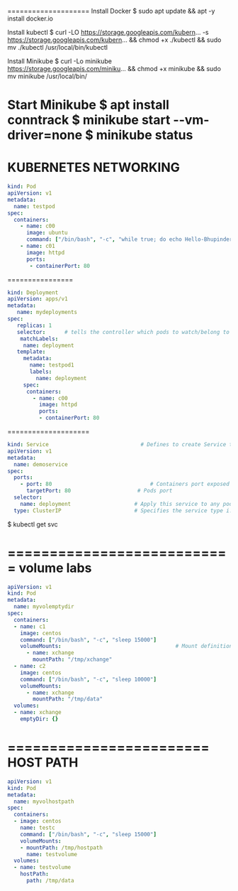 
====================
 Install Docker
$  sudo apt update && apt -y install docker.io

 Install kubectl
$  curl -LO https://storage.googleapis.com/kubern... -s https://storage.googleapis.com/kubern... &&   chmod +x ./kubectl && sudo mv ./kubectl /usr/local/bin/kubectl

 Install Minikube
$  curl -Lo minikube https://storage.googleapis.com/miniku... && chmod +x minikube && sudo mv minikube /usr/local/bin/

 Start Minikube
$  apt install conntrack
$  minikube start --vm-driver=none
$  minikube status
=================================
KUBERNETES NETWORKING
=================================
```yaml
kind: Pod
apiVersion: v1
metadata:
  name: testpod
spec:
  containers:
    - name: c00
      image: ubuntu
      command: ["/bin/bash", "-c", "while true; do echo Hello-Bhupinder; sleep 5 ; done"]
    - name: c01
      image: httpd
      ports:
       - containerPort: 80
```
================
```yaml
kind: Deployment
apiVersion: apps/v1
metadata:
   name: mydeployments
spec:
   replicas: 1
   selector:      # tells the controller which pods to watch/belong to
    matchLabels:
     name: deployment
   template:
     metadata:
       name: testpod1
       labels:
         name: deployment
     spec:
      containers:
        - name: c00
          image: httpd
          ports:
          - containerPort: 80
```
====================
```yaml
kind: Service                             # Defines to create Service type Object
apiVersion: v1
metadata:
  name: demoservice
spec:
  ports:
    - port: 80                               # Containers port exposed
      targetPort: 80                     # Pods port
  selector:
    name: deployment                    # Apply this service to any pods which has the specific label
  type: ClusterIP                       # Specifies the service type i.e ClusterIP or NodePort
```

$ kubectl get svc


===========================
volume labs
===========================

```yaml
apiVersion: v1
kind: Pod
metadata:
  name: myvolemptydir
spec:
  containers:
  - name: c1
    image: centos
    command: ["/bin/bash", "-c", "sleep 15000"]
    volumeMounts:                                    # Mount definition inside the container
      - name: xchange
        mountPath: "/tmp/xchange"          
  - name: c2
    image: centos
    command: ["/bin/bash", "-c", "sleep 10000"]
    volumeMounts:
      - name: xchange
        mountPath: "/tmp/data"
  volumes:                                                   
  - name: xchange
    emptyDir: {}

```
========================
HOST PATH
========================

```yaml
apiVersion: v1
kind: Pod
metadata:
  name: myvolhostpath
spec:
  containers:
  - image: centos
    name: testc
    command: ["/bin/bash", "-c", "sleep 15000"]
    volumeMounts:
    - mountPath: /tmp/hostpath
      name: testvolume
  volumes:
  - name: testvolume
    hostPath:
      path: /tmp/data
```
